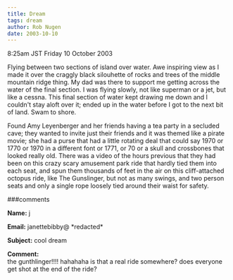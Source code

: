 ```yaml
---
title: Dream
tags: dream
author: Rob Nugen
date: 2003-10-10
---
```


<p class=date>8:25am JST Friday 10 October 2003</p>

<p class=dream>Flying between two sections of island over water.  Awe
inspiring view as I made it over the craggly black silouhette of rocks
and trees of the middle mountain ridge thing.  My dad was there to
support me getting across the water of the final section.  I was
flying slowly, not like superman or a jet, but like a cessna.  This
final section of water kept drawing me down and I couldn't stay aloft
over it; ended up in the water before I got to the next bit of land.
Swam to shore.</p>

<p class=dream>Found Amy Leyenberger and her friends having a tea
party in a secluded cave; they wanted to invite just their friends and
it was themed like a pirate movie; she had a purse that had a little
rotating deal that could say 1970 or 1770 or 1970 in a different font
or 1771, or 70 or a skull and crossbones that looked really old.
There was a video of the hours previous that they had been on this
crazy scary amusement park ride that hardly tied them into each seat,
and spun them thousands of feet in the air on this cliff-attached
octopus ride, like The Gunslinger, but not as many swings, and two
person seats and only a single rope loosely tied around their waist
for safety.</p>

###comments

<p><b>Name:</b> j

<p><b>Email:</b> janettebibby@ *redacted*

<p><b>Subject:</b> cool dream

<p><b>Comment:</b>
<br>the gunthlinger!!!! hahahaha  is that a real ride somewhere?  does everyone get shot at the end of the ride?

